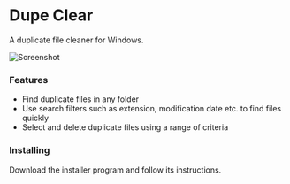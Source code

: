 # Dupe Clear
A duplicate file cleaner for Windows.

![Screenshot](https://github.com/antikmozib/Dupe-Clear/blob/master/Screenshot.png?raw=true)

<h3>Features</h3>

* Find duplicate files in any folder
* Use search filters such as extension, modification date etc. to find files quickly
* Select and delete duplicate files using a range of criteria

<h3>Installing</h3>

Download the installer program and follow its instructions.
